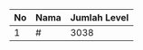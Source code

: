 | No | Nama            | Jumlah Level |
|----|-----------------|--------------|
| 1  | #    |    3038        |
